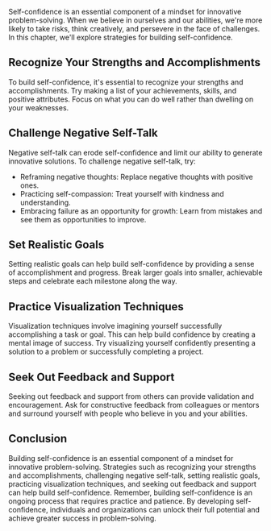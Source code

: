 
Self-confidence is an essential component of a mindset for innovative problem-solving. When we believe in ourselves and our abilities, we're more likely to take risks, think creatively, and persevere in the face of challenges. In this chapter, we'll explore strategies for building self-confidence.

Recognize Your Strengths and Accomplishments
--------------------------------------------

To build self-confidence, it's essential to recognize your strengths and accomplishments. Try making a list of your achievements, skills, and positive attributes. Focus on what you can do well rather than dwelling on your weaknesses.

Challenge Negative Self-Talk
----------------------------

Negative self-talk can erode self-confidence and limit our ability to generate innovative solutions. To challenge negative self-talk, try:

* Reframing negative thoughts: Replace negative thoughts with positive ones.
* Practicing self-compassion: Treat yourself with kindness and understanding.
* Embracing failure as an opportunity for growth: Learn from mistakes and see them as opportunities to improve.

Set Realistic Goals
-------------------

Setting realistic goals can help build self-confidence by providing a sense of accomplishment and progress. Break larger goals into smaller, achievable steps and celebrate each milestone along the way.

Practice Visualization Techniques
---------------------------------

Visualization techniques involve imagining yourself successfully accomplishing a task or goal. This can help build confidence by creating a mental image of success. Try visualizing yourself confidently presenting a solution to a problem or successfully completing a project.

Seek Out Feedback and Support
-----------------------------

Seeking out feedback and support from others can provide validation and encouragement. Ask for constructive feedback from colleagues or mentors and surround yourself with people who believe in you and your abilities.

Conclusion
----------

Building self-confidence is an essential component of a mindset for innovative problem-solving. Strategies such as recognizing your strengths and accomplishments, challenging negative self-talk, setting realistic goals, practicing visualization techniques, and seeking out feedback and support can help build self-confidence. Remember, building self-confidence is an ongoing process that requires practice and patience. By developing self-confidence, individuals and organizations can unlock their full potential and achieve greater success in problem-solving.
